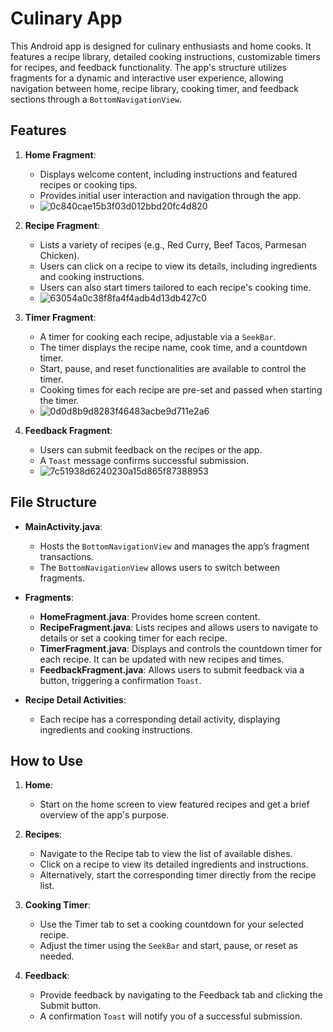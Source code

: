 # Culinary App

This Android app is designed for culinary enthusiasts and home cooks. It features a recipe library, detailed cooking instructions, customizable timers for recipes, and feedback functionality. The app's structure utilizes fragments for a dynamic and interactive user experience, allowing navigation between home, recipe library, cooking timer, and feedback sections through a `BottomNavigationView`.

## Features

1. **Home Fragment**:
   - Displays welcome content, including instructions and featured recipes or cooking tips.
   - Provides initial user interaction and navigation through the app.
   - ![0c840cae15b3f03d012bbd20fc4d820](https://github.com/user-attachments/assets/dcbb6692-c140-43f9-9df7-528b1d85bb2d)

  
2. **Recipe Fragment**:
   - Lists a variety of recipes (e.g., Red Curry, Beef Tacos, Parmesan Chicken).
   - Users can click on a recipe to view its details, including ingredients and cooking instructions.
   - Users can also start timers tailored to each recipe's cooking time.
   - ![63054a0c38f8fa4f4adb4d13db427c0](https://github.com/user-attachments/assets/510c555b-1b7e-4899-94f9-e6dbfe954484)

     
  
3. **Timer Fragment**:
   - A timer for cooking each recipe, adjustable via a `SeekBar`.
   - The timer displays the recipe name, cook time, and a countdown timer.
   - Start, pause, and reset functionalities are available to control the timer.
   - Cooking times for each recipe are pre-set and passed when starting the timer.
   - ![0d0d8b9d8283f46483acbe9d711e2a6](https://github.com/user-attachments/assets/34972e65-18e1-44ff-accd-f340c0a03dee)

  
4. **Feedback Fragment**:
   - Users can submit feedback on the recipes or the app.
   - A `Toast` message confirms successful submission.
   - ![7c51938d6240230a15d865f87388953](https://github.com/user-attachments/assets/1f9418c9-8a0a-47e0-8424-dfb1e27f2918)


## File Structure

- **MainActivity.java**: 
  - Hosts the `BottomNavigationView` and manages the app’s fragment transactions.
  - The `BottomNavigationView` allows users to switch between fragments.
  
- **Fragments**:
  - **HomeFragment.java**: Provides home screen content.
  - **RecipeFragment.java**: Lists recipes and allows users to navigate to details or set a cooking timer for each recipe.
  - **TimerFragment.java**: Displays and controls the countdown timer for each recipe. It can be updated with new recipes and times.
  - **FeedbackFragment.java**: Allows users to submit feedback via a button, triggering a confirmation `Toast`.

- **Recipe Detail Activities**:
  - Each recipe has a corresponding detail activity, displaying ingredients and cooking instructions.

## How to Use

1. **Home**:
   - Start on the home screen to view featured recipes and get a brief overview of the app's purpose.

2. **Recipes**:
   - Navigate to the Recipe tab to view the list of available dishes.
   - Click on a recipe to view its detailed ingredients and instructions.
   - Alternatively, start the corresponding timer directly from the recipe list.

3. **Cooking Timer**:
   - Use the Timer tab to set a cooking countdown for your selected recipe.
   - Adjust the timer using the `SeekBar` and start, pause, or reset as needed.

4. **Feedback**:
   - Provide feedback by navigating to the Feedback tab and clicking the Submit button.
   - A confirmation `Toast` will notify you of a successful submission.

